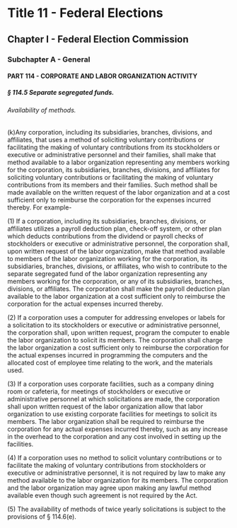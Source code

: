 
# Title 11 - Federal Elections
## Chapter I - Federal Election Commission
### Subchapter A - General
#### PART 114 - CORPORATE AND LABOR ORGANIZATION ACTIVITY
##### § 114.5 Separate segregated funds.
###### Availability of methods.

(k)Any corporation, including its subsidiaries, branches, divisions, and affiliates, that uses a method of soliciting voluntary contributions or facilitating the making of voluntary contributions from its stockholders or executive or administrative personnel and their families, shall make that method available to a labor organization representing any members working for the corporation, its subsidiaries, branches, divisions, and affiliates for soliciting voluntary contributions or facilitating the making of voluntary contributions from its members and their families. Such method shall be made available on the written request of the labor organization and at a cost sufficient only to reimburse the corporation for the expenses incurred thereby. For example-

(1) If a corporation, including its subsidiaries, branches, divisions, or affiliates utilizes a payroll deduction plan, check-off system, or other plan which deducts contributions from the dividend or payroll checks of stockholders or executive or administrative personnel, the corporation shall, upon written request of the labor organization, make that method available to members of the labor organization working for the corporation, its subsidiaries, branches, divisions, or affiliates, who wish to contribute to the separate segregated fund of the labor organization representing any members working for the corporation, or any of its subsidiaries, branches, divisions, or affiliates. The corporation shall make the payroll deduction plan available to the labor organization at a cost sufficient only to reimburse the corporation for the actual expenses incurred thereby.

(2) If a corporation uses a computer for addressing envelopes or labels for a solicitation to its stockholders or executive or administrative personnel, the corporation shall, upon written request, program the computer to enable the labor organization to solicit its members. The corporation shall charge the labor organization a cost sufficient only to reimburse the corporation for the actual expenses incurred in programming the computers and the allocated cost of employee time relating to the work, and the materials used.

(3) If a corporation uses corporate facilities, such as a company dining room or cafeteria, for meetings of stockholders or executive or administrative personnel at which solicitations are made, the corporation shall upon written request of the labor organization allow that labor organization to use existing corporate facilities for meetings to solicit its members. The labor organization shall be required to reimburse the corporation for any actual expenses incurred thereby, such as any increase in the overhead to the corporation and any cost involved in setting up the facilities.

(4) If a corporation uses no method to solicit voluntary contributions or to facilitate the making of voluntary contributions from stockholders or executive or administrative personnel, it is not required by law to make any method available to the labor organization for its members. The corporation and the labor organization may agree upon making any lawful method available even though such agreement is not required by the Act.

(5) The availability of methods of twice yearly solicitations is subject to the provisions of § 114.6(e).
